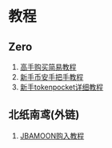 # 教程

## Zero

1. [高手购买简易教程](/tutorials/t1.html)
1. [新手币安手把手教程](/tutorials/t2.html)
1. [新手tokenpocket详细教程](/tutorials/t3.html)


## 北纸南鸢(外链)

1. [JBAMOON购入教程](https://jbamoon.com/jbamoon-purchase-tutorial)